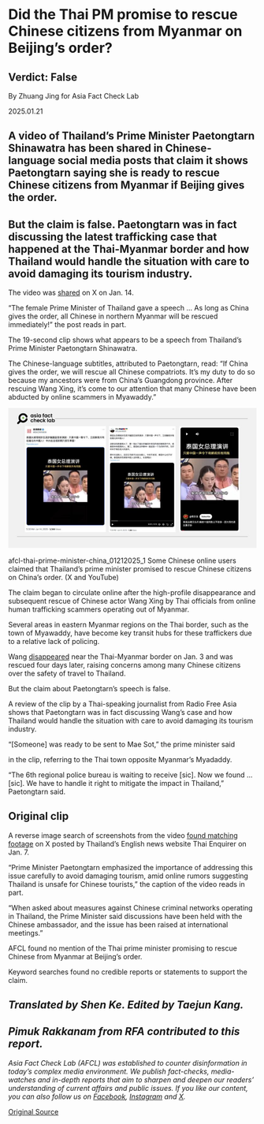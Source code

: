 # Did the Thai PM promise to rescue Chinese citizens from Myanmar on Beijing’s order?

## Verdict: False

By Zhuang Jing for Asia Fact Check Lab

2025.01.21

## A video of Thailand’s Prime Minister Paetongtarn Shinawatra has been shared in Chinese-language social media posts that claim it shows Paetongtarn saying she is ready to rescue Chinese citizens from Myanmar if Beijing gives the order.

## But the claim is false. Paetongtarn was in fact discussing the latest trafficking case that happened at the Thai-Myanmar border and how Thailand would handle the situation with care to avoid damaging its tourism industry.

The video was [shared](https://x.com/DXDWX999/status/1878919575347347623) on X on Jan. 14.

“The female Prime Minister of Thailand gave a speech … As long as China gives the order, all Chinese in northern Myanmar will be rescued immediately!” the post reads in part.

The 19-second clip shows what appears to be a speech from Thailand’s Prime Minister Paetongtarn Shinawatra.

The Chinese-language subtitles, attributed to Paetongtarn, read: “If China gives the order, we will rescue all Chinese compatriots. It’s my duty to do so because my ancestors were from China’s Guangdong province. After rescuing Wang Xing, it’s come to our attention that many Chinese have been abducted by online scammers in Myawaddy.”

![Some Chinese online users claimed that Thailand’s prime minister promised to rescue Chinese citizens on China’s order.](images/2ZVZAA7U2NDILCB2PFTEJC32UM.jpg)

afcl-thai-prime-minister-china\_01212025\_1 Some Chinese online users claimed that Thailand’s prime minister promised to rescue Chinese citizens on China’s order. (X and YouTube)

The claim began to circulate online after the high-profile disappearance and subsequent rescue of Chinese actor Wang Xing by Thai officials from online human trafficking scammers operating out of Myanmar.

Several areas in eastern Myanmar regions on the Thai border, such as the town of Myawaddy, have become key transit hubs for these traffickers due to a relative lack of policing.

Wang [disappeared](https://www.bbc.com/zhongwen/articles/c9d51p355jdo/trad) near the Thai-Myanmar border on Jan. 3 and was rescued four days later, raising concerns among many Chinese citizens over the safety of travel to Thailand.

But the claim about Paetongtarn’s speech is false.

A review of the clip by a Thai-speaking journalist from Radio Free Asia shows that Paetongtarn was in fact discussing Wang’s case and how Thailand would handle the situation with care to avoid damaging its tourism industry.

“[Someone] was ready to be sent to Mae Sot,” the prime minister said

in the clip, referring to the Thai town opposite Myanmar’s Myadaddy.

“The 6th regional police bureau is waiting to receive [sic]. Now we found ... [sic]. We have to handle it right to mitigate the impact in Thailand,” Paetongtarn said.

## Original clip

A reverse image search of screenshots from the video [found matching footage](https://x.com/ThaiEnquirer/status/1876523303671910821) on X posted by Thailand’s English news website Thai Enquirer on Jan. 7.

“Prime Minister Paetongtarn emphasized the importance of addressing this issue carefully to avoid damaging tourism, amid online rumors suggesting Thailand is unsafe for Chinese tourists,” the caption of the video reads in part.

“When asked about measures against Chinese criminal networks operating in Thailand, the Prime Minister said discussions have been held with the Chinese ambassador, and the issue has been raised at international meetings.”

AFCL found no mention of the Thai prime minister promising to rescue Chinese from Myanmar at Beijing’s order.

Keyword searches found no credible reports or statements to support the claim.

## *Translated by Shen Ke. Edited by Taejun Kang.*

## *Pimuk Rakkanam from RFA contributed to this report.*

*Asia Fact Check Lab (AFCL) was established to counter disinformation in today’s complex media environment. We publish fact-checks, media-watches and in-depth reports that aim to sharpen and deepen our readers’ understanding of current affairs and public issues. If you like our content, you can also follow us on* [*Facebook*](https://www.facebook.com/asiafactchecklabcn)*,* [*Instagram*](https://www.instagram.com/asiafactchecklab/) *and* [*X*](https://twitter.com/AFCL_eng)*.*



[Original Source](https://www.rfa.org/english/factcheck/2025/01/22/afcl-thai-pm-myanmar-china/)